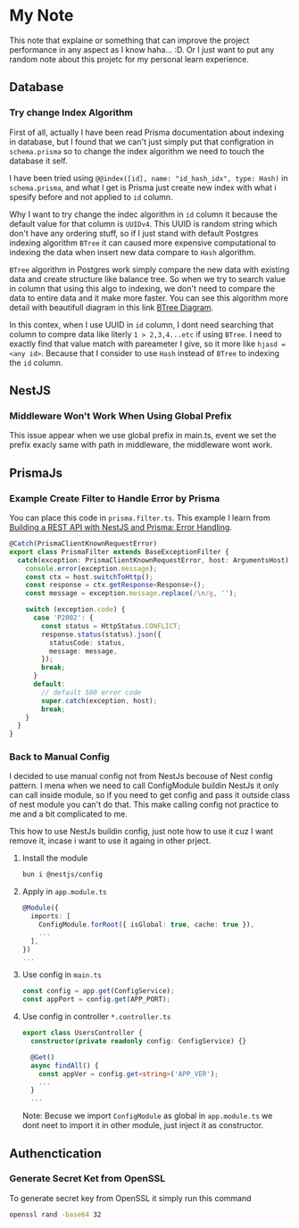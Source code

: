 # My Note
This note that explaine or something that can improve the project performance in any aspect as I know haha... :D. Or I just want to put any random note about this projetc for my personal learn experience.

## Database
### Try change Index Algorithm
First of all, actually I have been read Prisma documentation about indexing in database, but I found that we can't just simply put that configration in `schema.prisma` so to change the index algorithm we need to touch the database it self.

I have been tried using `@@index([id], name: "id_hash_idx", type: Hash)` in `schema.prisma`, and what I get is Prisma just create new index with what i spesify before and not applied to `id` column.

Why I want to try change the indec algorithm in `id` column it because the default value for that column is `UUIDv4`. This UUID is random string which don't have any ordering stuff, so if I just stand with default Postgres indexing algorithm `BTree` it can caused more expensive computational to indexing the data when insert new data compare to `Hash` algorithm.

`BTree` algorithm in Postgres work simply compare the new data with existing data and create structure like balance tree. So when we try to search value in column that using this algo to indexing, we don't need to compare the data to entire data and it make more faster. You can see this algorithm more detail with beautifull diagram in this link [BTree Diagram](https://www.cs.usfca.edu/~galles/visualization/BTree.html).

In this contex, when I use UUID in `id` column, I dont need searching that column to compre data like literly `1 > 2,3,4...etc` if using `BTree`. I need to exactly find that value match with pareameter I give, so it more like `hjasd = <any id>`. Because that I consider to use `Hash` instead of `BTree` to indexing the `id` column.


## NestJS
### Middleware Won't Work When Using Global Prefix
This issue appear when we use global prefix in main.ts, event we set the prefix exacly same with path in middleware, the middleware wont work.


## PrismaJs
### Example Create Filter to Handle Error by Prisma
You can place this code in `prisma.filter.ts`. This example I learn from [Building a REST API with NestJS and Prisma: Error Handling](https://www.prisma.io/blog/nestjs-prisma-error-handling-7D056s1kOop2).

```ts
@Catch(PrismaClientKnownRequestError)
export class PrismaFilter extends BaseExceptionFilter {
  catch(exception: PrismaClientKnownRequestError, host: ArgumentsHost) {
    console.error(exception.message);
    const ctx = host.switchToHttp();
    const response = ctx.getResponse<Response>();
    const message = exception.message.replace(/\n/g, '');

    switch (exception.code) {
      case 'P2002': {
        const status = HttpStatus.CONFLICT;
        response.status(status).json({
          statusCode: status,
          message: message,
        });
        break;
      }
      default:
        // default 500 error code
        super.catch(exception, host);
        break;
    }
  }
}
```

### Back to Manual Config
I decided to use manual config not from NestJs becouse of Nest config pattern. I mena when we need to call ConfigModule buildin NestJs it only can call inside module, so if you need to get config and pass it outside class of nest module you can't do that. This make calling config not practice to me and a bit complicated to me.

This how to use NestJs buildin config, just note how to use it cuz I want remove it, incase i want to use it againg in other prject.

1. Install the module
    ```sh
    bun i @nestjs/config
    ```

2. Apply in `app.module.ts`
    ```ts
    @Module({
      imports: [
        ConfigModule.forRoot({ isGlobal: true, cache: true }),
        ...
      ],
    })
    ...
    ```

3. Use config in `main.ts`
    ```ts
    const config = app.get(ConfigService);
    const appPort = config.get(APP_PORT);
    ```

4. Use config in controller `*.controller.ts`
    ```ts
    export class UsersController {
      constructor(private readonly config: ConfigService) {}

      @Get()
      async findAll() {
        const appVer = config.get<string>('APP_VER');
        ...
      }
      ...
    ```
    Note: Becuse we import `ConfigModule` as global in `app.module.ts` we dont neet to import it in other module, just inject it as constructor.


## Authenctication
### Generate Secret Ket from OpenSSL
To generate secret key from OpenSSL it simply run this command
```sh
openssl rand -base64 32
```